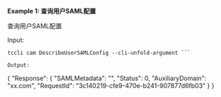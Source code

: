 **Example 1: 查询用户SAML配置**

查询用户SAML配置

Input: 

```
tccli cam DescribeUserSAMLConfig --cli-unfold-argument ```

Output: 
```
{
    "Response": {
        "SAMLMetadata": "",
        "Status": 0,
        "AuxiliaryDomain": "xx.com",
        "RequestId": "3c140219-cfe9-470e-b241-907877d6fb03"
    }
}
```

